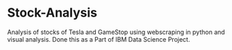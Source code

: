 # Stock-Analysis
Analysis of stocks of Tesla and GameStop using webscraping in python and visual analysis.
Done this as a Part of IBM Data Science Project.
